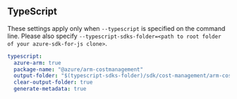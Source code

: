 ## TypeScript

These settings apply only when `--typescript` is specified on the command line.
Please also specify `--typescript-sdks-folder=<path to root folder of your azure-sdk-for-js clone>`.

``` yaml $(typescript)
typescript:
  azure-arm: true
  package-name: "@azure/arm-costmanagement"
  output-folder: "$(typescript-sdks-folder)/sdk/cost-management/arm-costmanagement"
  clear-output-folder: true
  generate-metadata: true
```
